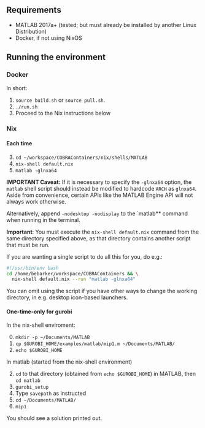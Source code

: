 ## Requirements

* MATLAB 2017a+ (tested; but must already be installed by another Linux Distribution)
* Docker, if not using NixOS


## Running the environment

### Docker

In short:

1. `source build.sh` or `source pull.sh`.
2. `./run.sh`
3. Proceed to the Nix instructions below

### Nix

#### Each time

3. `cd ~/workspace/COBRAContainers/nix/shells/MATLAB`
4. `nix-shell default.nix`
5. `matlab -glnxa64`

**IMPORTANT Caveat:** If it is necessary to specify the `-glnxa64` option,
the `matlab` shell script should instead be modified to hardcode `ARCH` as
`glnxa64`. Aside from convenience, certain APIs like the MATLAB Engine API
will not always work otherwise.

Alternatively, append `-nodesktop -nodisplay` to the `matlab** command
when running in the terminal.

**Important**: You must execute the `nix-shell default.nix` command
from the same directory specified above, as that directory
contains another script that must be run.

If you are wanting a single script to do all this for you, do e.g.:

```bash
#!/usr/bin/env bash
cd /home/bebarker/workspace/COBRAContainers && \
  nix-shell default.nix --run "matlab -glnxa64"
```

You can omit using the script if you have other ways to change the working
directory, in e.g. desktop icon-based launchers.

#### One-time-only for gurobi

In the nix-shell enviroment:

0. `mkdir -p ~/Documents/MATLAB`
1. `cp $GUROBI_HOME/examples/matlab/mip1.m ~/Documents/MATLAB/`
2. `echo $GUROBI_HOME`

In matlab (started from the nix-shell environment)

2. `cd` to that directory (obtained from  `echo $GUROBI_HOME`) in MATLAB, then `cd matlab`
3. `gurobi_setup`
4. Type `savepath` as instructed
5. `cd ~/Documents/MATLAB/`
6. `mip1`

You should see a solution printed out.

